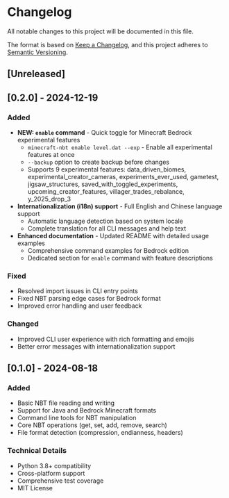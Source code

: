 # Changelog

All notable changes to this project will be documented in this file.

The format is based on [Keep a Changelog](https://keepachangelog.com/en/1.0.0/),
and this project adheres to [Semantic Versioning](https://semver.org/spec/v2.0.0.html).

## [Unreleased]

## [0.2.0] - 2024-12-19

### Added
- **NEW: `enable` command** - Quick toggle for Minecraft Bedrock experimental features
  - `minecraft-nbt enable level.dat --exp` - Enable all experimental features at once
  - `--backup` option to create backup before changes
  - Supports 9 experimental features: data_driven_biomes, experimental_creator_cameras, experiments_ever_used, gametest, jigsaw_structures, saved_with_toggled_experiments, upcoming_creator_features, villager_trades_rebalance, y_2025_drop_3
- **Internationalization (i18n) support** - Full English and Chinese language support
  - Automatic language detection based on system locale
  - Complete translation for all CLI messages and help text
- **Enhanced documentation** - Updated README with detailed usage examples
  - Comprehensive command examples for Bedrock edition
  - Dedicated section for `enable` command with feature descriptions

### Fixed
- Resolved import issues in CLI entry points
- Fixed NBT parsing edge cases for Bedrock format
- Improved error handling and user feedback

### Changed
- Improved CLI user experience with rich formatting and emojis
- Better error messages with internationalization support

## [0.1.0] - 2024-08-18

### Added
- Basic NBT file reading and writing
- Support for Java and Bedrock Minecraft formats
- Command line tools for NBT manipulation
- Core NBT operations (get, set, add, remove, search)
- File format detection (compression, endianness, headers)

### Technical Details
- Python 3.8+ compatibility
- Cross-platform support
- Comprehensive test coverage
- MIT License
